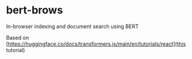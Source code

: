# bert-brows

In-browser indexing and document search using BERT

Based on [https://huggingface.co/docs/transformers.js/main/en/tutorials/react](this tutorial)
